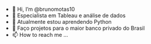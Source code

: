 - 👋 Hi, I’m @brunomotas10
- 👀 Especialista em Tableau e análise de dados 
- 🌱 Atualmente estou aprendendo Python
- 💞️ Faço projetos para o maior banco privado do Brasil
- 📫 How to reach me ...

<!---
brunomotas10/brunomotas10 is a ✨ special ✨ repository because its `README.md` (this file) appears on your GitHub profile.
You can click the Preview link to take a look at your changes.
--->
